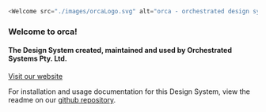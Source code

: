 ```js
<Welcome src="./images/orcaLogo.svg" alt="orca - orchestrated design system"/>
```
### Welcome to orca!
#### The Design System created, maintained and used by Orchestrated Systems Pty. Ltd.
[Visit our website](https://orchestrated.io/)

For installation and usage documentation for this Design System, view the readme on our [github repository](https://github.com/orchestrated-io/orca-design-system).
